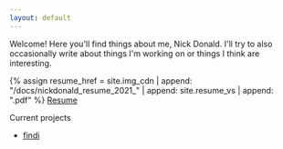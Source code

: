 ```yaml
---
layout: default
---
```



Welcome! Here you'll find things about me, Nick Donald. I'll try to also occasionally write about things I'm working on or things I think are interesting.

{% assign resume_href = site.img_cdn | append: "/docs/nickdonald_resume_2021_" | append: site.resume_vs | append: ".pdf" %}
<a href="{{ resume_href }}">Resume</a>

Current projects
- [findi](https://github.com/nickd0/findi)

<img id="carousel-img" src="" />
<em id="carousel-cap"></em>

<script>{% include_relative assets/js/carousel.js %}</script>

